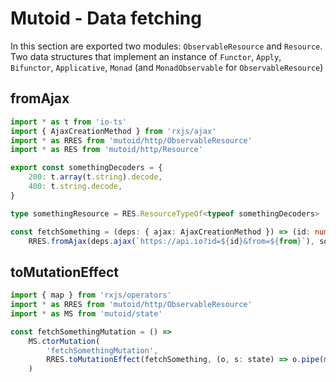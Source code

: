# Mutoid - Data fetching

In this section are exported two modules: `ObservableResource` and `Resource`. Two data structures that implement an instance of `Functor`, `Apply`, `Bifunctor`, `Applicative`, `Monad` (and `MonadObservable` for `ObservableResource`)

## fromAjax

```typescript
import * as t from 'io-ts'
import { AjaxCreationMethod } from 'rxjs/ajax'
import * as RRES from 'mutoid/http/ObservableResource'
import * as RES from 'mutoid/http/Resource'

export const somethingDecoders = {
    200: t.array(t.string).decode,
    400: t.string.decode,
}

type somethingResource = RES.ResourceTypeOf<typeof somethingDecoders>

const fetchSomething = (deps: { ajax: AjaxCreationMethod }) => (id: number, from: string) =>
    RRES.fromAjax(deps.ajax(`https://api.io?id=${id}&from=${from}`), somethingDecoders)
```

## toMutationEffect

```typescript
import { map } from 'rxjs/operators'
import * as RRES from 'mutoid/http/ObservableResource'
import * as MS from 'mutoid/state'

const fetchSomethingMutation = () =>
    MS.ctorMutation(
        'fetchSomethingMutation',
        RRES.toMutationEffect(fetchSomething, (o, s: state) => o.pipe(map(c => ({ ...s, something: c }))))
    )
```
